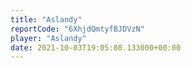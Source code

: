 ```yaml
---
title: "Aslandy"
reportCode: "6XhjdQmtyfBJDVzN"
player: "Aslandy"
date: 2021-10-03T19:05:08.133000+00:00
---
```

